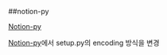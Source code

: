 ##notion-py

[Notion-py](https://github.com/jamalex/notion-py)

[Notion-py](https://github.com/jamalex/notion-py)에서 setup.py의 encoding 방식을 변경
